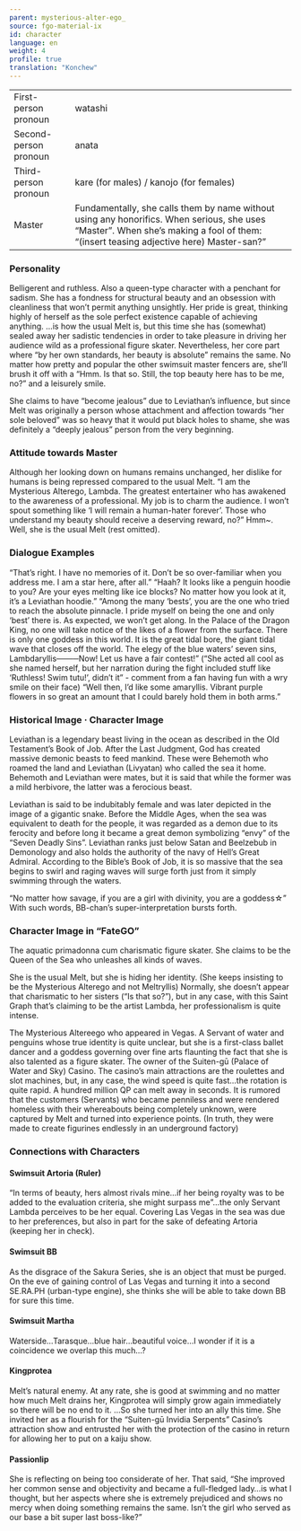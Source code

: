 ```yaml
---
parent: mysterious-alter-ego_
source: fgo-material-ix
id: character
language: en
weight: 4
profile: true
translation: "Konchew"
---
```


<table>
  <tr><td>First-person pronoun</td><td>watashi</td></tr>
  <tr><td>Second-person pronoun</td><td>anata</td></tr>
  <tr><td>Third-person pronoun</td><td>kare (for males) / kanojo (for females)</td></tr>
  <tr><td>Master</td><td>Fundamentally, she calls them by name without using any honorifics. When serious, she uses “Master”. When she’s making a fool of them: “(insert teasing adjective here) Master-san?”</td></tr>
</table>

### Personality

Belligerent and ruthless. Also a queen-type character with a penchant for sadism.
She has a fondness for structural beauty and an obsession with cleanliness that won’t permit anything unsightly.
Her pride is great, thinking highly of herself as the sole perfect existence capable of achieving anything.
…is how the usual Melt is, but this time she has (somewhat) sealed away her sadistic tendencies in order to take pleasure in driving her audience wild as a professional figure skater.
Nevertheless, her core part where “by her own standards, her beauty is absolute” remains the same.
No matter how pretty and popular the other swimsuit master fencers are, she’ll brush it off with a “Hmm. Is that so. Still, the top beauty here has to be me, no?” and a leisurely smile.

She claims to have “become jealous” due to Leviathan’s influence, but since Melt was originally a person whose attachment and affection towards “her sole beloved” was so heavy that it would put black holes to shame, she was definitely a “deeply jealous” person from the very beginning.

### Attitude towards Master

Although her looking down on humans remains unchanged, her dislike for humans is being repressed compared to the usual Melt.
“I am the Mysterious Alterego, Lambda. The greatest entertainer who has awakened to the awareness of a professional.
My job is to charm the audience. I won’t spout something like ‘I will remain a human-hater forever’.
Those who understand my beauty should receive a deserving reward, no?”
Hmm~. Well, she is the usual Melt (rest omitted).

### Dialogue Examples

“That’s right. I have no memories of it. Don’t be so over-familiar when you address me. I am a star here, after all.”
“Haah? It looks like a penguin hoodie to you? Are your eyes melting like ice blocks? No matter how you look at it, it’s a Leviathan hoodie.”
“Among the many ‘bests’, you are the one who tried to reach the absolute pinnacle.
I pride myself on being the one and only ‘best’ there is.
As expected, we won’t get along.
In the Palace of the Dragon King, no one will take notice of the likes of a flower from the surface.
There is only one goddess in this world.
It is the great tidal bore, the giant tidal wave that closes off the world.
The elegy of the blue waters’ seven sins, Lambdaryllis────Now! Let us have a fair contest!”
(“She acted all cool as she named herself, but her narration during the fight included stuff like ‘Ruthless! Swim tutu!’, didn’t it” - comment from a fan having fun with a wry smile on their face)
“Well then, I’d like some amaryllis. Vibrant purple flowers in so great an amount that I could barely hold them in both arms.”

### Historical Image · Character Image

Leviathan is a legendary beast living in the ocean as described in the Old Testament’s Book of Job.
After the Last Judgment, God has created massive demonic beasts to feed mankind.
These were Behemoth who roamed the land and Leviathan (Livyatan) who called the sea it home.
Behemoth and Leviathan were mates, but it is said that while the former was a mild herbivore, the latter was a ferocious beast.

Leviathan is said to be indubitably female and was later depicted in the image of a gigantic snake.
Before the Middle Ages, when the sea was equivalent to death for the people, it was regarded as a demon due to its ferocity and before long it became a great demon symbolizing “envy” of the “Seven Deadly Sins”.
Leviathan ranks just below Satan and Beelzebub in Demonology and also holds the authority of the navy of Hell’s Great Admiral.
According to the Bible’s Book of Job, it is so massive that the sea begins to swirl and raging waves will surge forth just from it simply swimming through the waters.

“No matter how savage, if you are a girl with divinity, you are a goddess☆”
With such words, BB-chan’s super-interpretation bursts forth.

### Character Image in “FateGO”

The aquatic primadonna cum charismatic figure skater.
She claims to be the Queen of the Sea who unleashes all kinds of waves.

She is the usual Melt, but she is hiding her identity.
(She keeps insisting to be the Mysterious Alterego and not Meltryllis)
Normally, she doesn’t appear that charismatic to her sisters (“Is that so?”), but in any case, with this Saint Graph that’s claiming to be the artist Lambda, her professionalism is quite intense.

The Mysterious Altereego who appeared in Vegas.
A Servant of water and penguins whose true identity is quite unclear, but she is a first-class ballet dancer and a goddess governing over fine arts flaunting the fact that she is also talented as a figure skater.
The owner of the Suiten-gū (Palace of Water and Sky) Casino.
The casino’s main attractions are the roulettes and slot machines, but, in any case, the wind speed is quite fast…the rotation is quite rapid.
A hundred million QP can melt away in seconds.
It is rumored that the customers (Servants) who became penniless and were rendered homeless with their whereabouts being completely unknown, were captured by Melt and turned into experience points.
(In truth, they were made to create figurines endlessly in an underground factory)

### Connections with Characters

#### Swimsuit Artoria (Ruler)

“In terms of beauty, hers almost rivals mine…if her being royalty was to be added to the evaluation criteria, she might surpass me”…the only Servant Lambda perceives to be her equal. Covering Las Vegas in the sea was due to her preferences, but also in part for the sake of defeating Artoria (keeping her in check).
 
#### Swimsuit BB

As the disgrace of the Sakura Series, she is an object that must be purged.
On the eve of gaining control of Las Vegas and turning it into a second SE.RA.PH (urban-type engine), she thinks she will be able to take down BB for sure this time.
 
#### Swimsuit Martha

Waterside…Tarasque…blue hair…beautiful voice…I wonder if it is a coincidence we overlap this much…?
 
#### Kingprotea

Melt’s natural enemy.
At any rate, she is good at swimming and no matter how much Melt drains her, Kingprotea will simply grow again immediately so there will be no end to it.
…So she turned her into an ally this time.
She invited her as a flourish for the “Suiten-gū Invidia Serpents” Casino’s attraction show and entrusted her with the protection of the casino in return for allowing her to put on a kaiju show.
 
#### Passionlip

She is reflecting on being too considerate of her.
That said, “She improved her common sense and objectivity and became a full-fledged lady…is what I thought, but her aspects where she is extremely prejudiced and shows no mercy when doing something remains the same. Isn’t the girl who served as our base a bit super last boss-like?”
